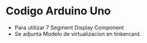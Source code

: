 # Codigo Arduino Uno 
- Para utilizar 7 Segment Display Component
- Se adjunta Modelo de virtualizacion en tinkercard.